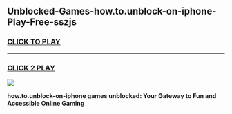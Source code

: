 
## Unblocked-Games-how.to.unblock-on-iphone-Play-Free-sszjs
<h3>
<a href="https://premium76.site?title=how.to.unblock-on-iphone&ref=21A">CLICK TO PLAY</a></h3>
<hr>

<h3>
<a href="https://premium76.site?title=how.to.unblock-on-iphone&ref=21A">CLICK 2 PLAY</a>
  
</h3>

<a href="https://premium76.site?title=how.to.unblock-on-iphone&ref=21A"><img src="https://clearcache.store/games.png"></a>


**how.to.unblock-on-iphone games unblocked: Your Gateway to Fun and Accessible Online Gaming**
